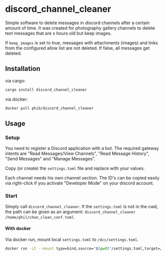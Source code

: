 # discord_channel_cleaner
Simple software to delete messages in discord channels after a certain amount of time.
It was created for photography gallery channels to delete text messages that are x hours old but keep images.

If `keep_images` is set to true, messages with attachments (images) and links from the configured allow list are not deleted.
If false, all messages get deleted.

## Installation
via cargo:
```bash
cargo install discord_channel_cleaner
```
via docker: 
```bash
docker pull phib/discord_channel_cleaner
```
## Usage
### Setup
You need to register a Discord application with a bot.
The required gateway intents are "Read Messages/View Channels", "Read Message History", "Send Messages" and "Manage Messages".

Copy (or create) the `settings.toml` file and replace with your values.

Each channel needs his own channel section. The ID's can be copied easily via right-click if you activate "Developer Mode" on your discord account.
### Start
Simply call `discord_channel_cleaner`.
If the `settings.toml` is not in the cwd, the path can be given as an argument: `discord_channel_cleaner /home/phil/chan_clean_conf.toml`.
#### With docker
Via docker run, mount local `settings.toml` to `/dcc/settings.toml`.
```bash
docker run -it --mount type=bind,source="$(pwd)"/settings.toml,target=/dcc/settings.toml,readonly discord_channel_cleaner
```

